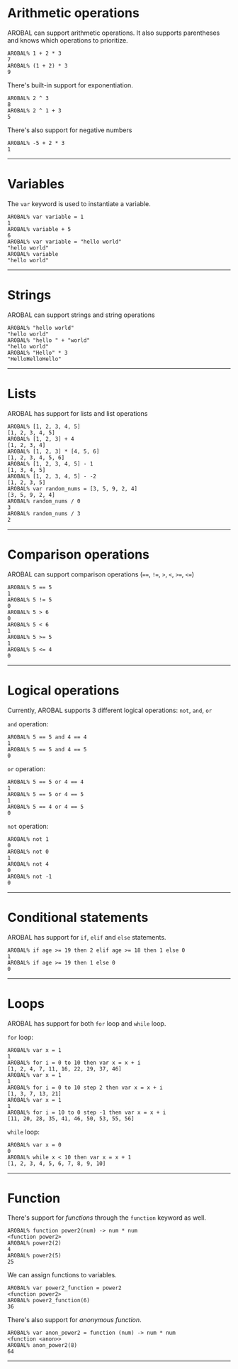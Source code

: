 # Arithmetic operations

AROBAL can support arithmetic operations. It also supports parentheses and knows which operations to prioritize.

```
AROBAL% 1 + 2 * 3
7
AROBAL% (1 + 2) * 3
9
```

There's built-in support for exponentiation.

```
AROBAL% 2 ^ 3
8
AROBAL% 2 ^ 1 + 3
5
```

There's also support for negative numbers

```
AROBAL% -5 + 2 * 3
1
```

___

# Variables

The `var` keyword is used to instantiate a variable.

```
AROBAL% var variable = 1
1
AROBAL% variable + 5
6
AROBAL% var variable = "hello world"
"hello world"
AROBAL% variable
"hello world"
```

___

# Strings

AROBAL can support strings and string operations

```
AROBAL% "hello world"
"hello world"
AROBAL% "hello " + "world"
"hello world"
AROBAL% "Hello" * 3
"HelloHelloHello"
```

___

# Lists

AROBAL has support for lists and list operations

```
AROBAL% [1, 2, 3, 4, 5]
[1, 2, 3, 4, 5]
AROBAL% [1, 2, 3] + 4
[1, 2, 3, 4]
AROBAL% [1, 2, 3] * [4, 5, 6]
[1, 2, 3, 4, 5, 6]
AROBAL% [1, 2, 3, 4, 5] - 1
[1, 3, 4, 5]
AROBAL% [1, 2, 3, 4, 5] - -2
[1, 2, 3, 5]
AROBAL% var random_nums = [3, 5, 9, 2, 4]
[3, 5, 9, 2, 4]
AROBAL% random_nums / 0
3
AROBAL% random_nums / 3
2
```

___

# Comparison operations

AROBAL can support comparison operations (`==`, `!=`, `>`, `<`, `>=`, `<=`)

```
AROBAL% 5 == 5
1
AROBAL% 5 != 5
0
AROBAL% 5 > 6
0
AROBAL% 5 < 6
1
AROBAL% 5 >= 5
1
AROBAL% 5 <= 4
0
```

___

# Logical operations

Currently, AROBAL supports 3 different logical operations: `not`, `and`, `or`

`and` operation:
```
AROBAL% 5 == 5 and 4 == 4
1
AROBAL% 5 == 5 and 4 == 5
0
```

`or` operation:
```
AROBAL% 5 == 5 or 4 == 4
1
AROBAL% 5 == 5 or 4 == 5
1
AROBAL% 5 == 4 or 4 == 5
0
```

`not` operation:
```
AROBAL% not 1
0
AROBAL% not 0
1
AROBAL% not 4
0
AROBAL% not -1
0
```

___

# Conditional statements

AROBAL has support for `if`, `elif` and `else` statements.

```
AROBAL% if age >= 19 then 2 elif age >= 18 then 1 else 0
1
AROBAL% if age >= 19 then 1 else 0
0
```

___

# Loops

AROBAL has support for both `for` loop and `while` loop.


`for` loop:
```
AROBAL% var x = 1
1
AROBAL% for i = 0 to 10 then var x = x + i
[1, 2, 4, 7, 11, 16, 22, 29, 37, 46]
AROBAL% var x = 1
1
AROBAL% for i = 0 to 10 step 2 then var x = x + i
[1, 3, 7, 13, 21]
AROBAL% var x = 1
1
AROBAL% for i = 10 to 0 step -1 then var x = x + i
[11, 20, 28, 35, 41, 46, 50, 53, 55, 56]
```

`while` loop:
```
AROBAL% var x = 0
0
AROBAL% while x < 10 then var x = x + 1
[1, 2, 3, 4, 5, 6, 7, 8, 9, 10]
```

___

# Function

There's support for *functions* through the `function` keyword as well.

```
AROBAL% function power2(num) -> num * num
<function power2>
AROBAL% power2(2)
4
AROBAL% power2(5)
25
```

We can assign functions to variables.

```
AROBAL% var power2_function = power2
<function power2>
AROBAL% power2_function(6)
36
```

There's also support for *anonymous function*.

```
AROBAL% var anon_power2 = function (num) -> num * num
<function <anon>>
AROBAL% anon_power2(8)
64
```

___

